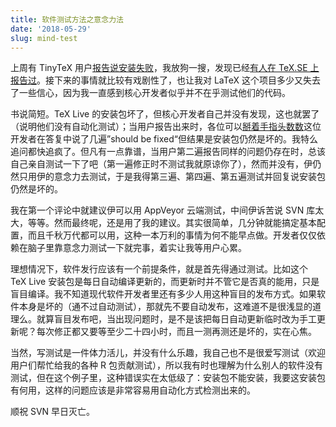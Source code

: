 ```yaml
---
title: 软件测试方法之意念力法
date: '2018-05-29'
slug: mind-test
---
```


上周有 TinyTeX 用户[报告说安装失败](https://github.com/yihui/tinytex/issues/45)，我放狗一搜，发现已经[有人在 TeX.SE 上报告过](https://tex.stackexchange.com/q/432617/9128)。接下来的事情就比较有戏剧性了，也让我对 LaTeX 这个项目多少又失去了一些信心，因为我一直感到核心开发者似乎并不在乎测试他们的代码。

书说简短。TeX Live 的安装包坏了，但核心开发者自己并没有发现，这也就罢了（说明他们没有自动化测试）；当用户报告出来时，各位可以[掰着手指头数数](https://tex.stackexchange.com/a/432649/9128)这位开发者在答复中说了几遍”should be fixed“但结果是安装包仍然是坏的。我特么追问都快追疯了。但凡有一点靠谱，当用户第二遍报告同样的问题仍存在时，总该自己亲自测试一下了吧（第一遍修正时不测试我就原谅你了），然而并没有，伊仍然只用伊的意念力去测试，于是我得第三遍、第四遍、第五遍测试并回复说安装包仍然是坏的。

我在第一个评论中就建议伊可以用 AppVeyor 云端测试，中间伊诉苦说 SVN 库太大，等等。然而最终呢，还是用了我的建议。其实很简单，几分钟就能搞定基本配置，而且千秋万代都可以用，这种一本万利的事情为何不能早点做。开发者仅仅依赖在脑子里靠意念力测试一下就完事，着实让我等用户心累。

理想情况下，软件发行应该有一个前提条件，就是首先得通过测试。比如这个 TeX Live 安装包是每日自动编译更新的，而更新时并不管它是否真的能用，只是盲目编译。我不知道现代软件开发者里还有多少人用这种盲目的发布方式。如果软件本身是坏的（通不过自动测试），那就先不要自动发布，这难道不是很浅显的道理么。就算盲目发布吧，当出现问题时，是不是该把每日自动更新临时改为手工更新呢？每次修正都又要等至少二十四小时，而且一测再测还是坏的，实在心焦。

当然，写测试是一件体力活儿，并没有什么乐趣，我自己也不是很爱写测试（欢迎用户们帮忙给我的各种 R 包贡献测试），所以我有时也理解为什么别人的软件没有测试，但在这个例子里，这种错误实在太低级了：安装包不能安装，我要这安装包有何用，这样的问题应该是非常容易用自动化方式检测出来的。

顺祝 SVN 早日灭亡。
